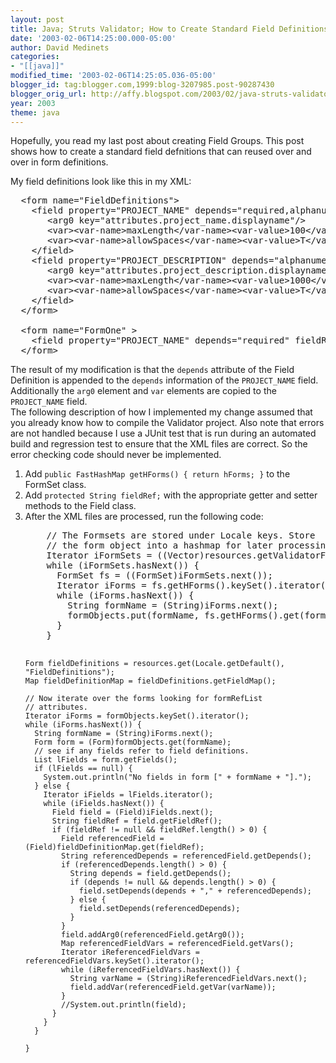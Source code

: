```yaml
---
layout: post
title: Java; Struts Validator; How to Create Standard Field Definitions in the Validation XML Files
date: '2003-02-06T14:25:00.000-05:00'
author: David Medinets
categories:
- "[[java]]"
modified_time: '2003-02-06T14:25:05.036-05:00'
blogger_id: tag:blogger.com,1999:blog-3207985.post-90287430
blogger_orig_url: http://affy.blogspot.com/2003/02/java-struts-validator-how-to-create.md
year: 2003
theme: java
---
```


Hopefully, you read my last post about creating Field Groups. This post shows how to create a standard field defnitions that can reused over and over in form definitions.


My field definitions look like this in my XML:
<pre>
  &lt;form name="FieldDefinitions"&gt;
    &lt;field property="PROJECT_NAME" depends="required,alphanumeric,maxLength"&gt;
       &lt;arg0 key="attributes.project_name.displayname"/&gt;
       &lt;var&gt;&lt;var-name&gt;maxLength&lt;/var-name&gt;&lt;var-value&gt;100&lt;/var-value&gt;&lt;/var&gt;
       &lt;var&gt;&lt;var-name&gt;allowSpaces&lt;/var-name&gt;&lt;var-value&gt;T&lt;/var-value&gt;&lt;/var&gt;
    &lt;/field&gt;
    &lt;field property="PROJECT_DESCRIPTION" depends="alphanumeric"&gt;
       &lt;arg0 key="attributes.project_description.displayname"/&gt;
       &lt;var&gt;&lt;var-name&gt;maxLength&lt;/var-name&gt;&lt;var-value&gt;1000&lt;/var-value&gt;&lt;/var&gt;
       &lt;var&gt;&lt;var-name&gt;allowSpaces&lt;/var-name&gt;&lt;var-value&gt;T&lt;/var-value&gt;&lt;/var&gt;
    &lt;/field&gt;
  &lt;/form&gt;

  &lt;form name="FormOne" &gt;
    &lt;field property="PROJECT_NAME" depends="required" fieldRef="PROJECT_NAME" /&gt;
  &lt;/form&gt;
</pre>
The result of my modification is that the <code>depends</code> attribute of the Field Definition is appended to the <code>depends</code> information of the <code>PROJECT_NAME</code> field. Additionally the <code>arg0</code> element and <code>var</code> elements are copied to the <code>PROJECT_NAME</code> field.
<br>
The following description of how I implemented my change assumed that you already know how to compile the Validator project. Also note that errors are not handled because I use a JUnit test that is run during an automated build and regression test to ensure that the XML files are correct. So the error checking code should never be implemented.
<br>
<ol>
<li>Add <code>public FastHashMap getHForms() { return hForms; }</code> to the FormSet class.
<li>Add <code>protected String fieldRef;</code> with the appropriate getter and setter methods to the Field class.
<li>After the XML files are processed, run the following code:
<pre>
    // The Formsets are stored under Locale keys. Store
    // the form object into a hashmap for later processing.
    Iterator iFormSets = ((Vector)resources.getValidatorFormSet().get("en_US")).iterator();
    while (iFormSets.hasNext()) {
      FormSet fs = ((FormSet)iFormSets.next());
      Iterator iForms = fs.getHForms().keySet().iterator();
      while (iForms.hasNext()) {
        String formName = (String)iForms.next();
        formObjects.put(formName, fs.getHForms().get(formName));
      }
    }

    Form fieldDefinitions = resources.get(Locale.getDefault(), "FieldDefinitions");
    Map fieldDefinitionMap = fieldDefinitions.getFieldMap();

    // Now iterate over the forms looking for formRefList
    // attributes.
    Iterator iForms = formObjects.keySet().iterator();
    while (iForms.hasNext()) {
      String formName = (String)iForms.next();
      Form form = (Form)formObjects.get(formName);
      // see if any fields refer to field definitions.
      List lFields = form.getFields();
      if (lFields == null) {
        System.out.println("No fields in form [" + formName + "].");
      } else {
        Iterator iFields = lFields.iterator();
        while (iFields.hasNext()) {
          Field field = (Field)iFields.next();
          String fieldRef = field.getFieldRef();
          if (fieldRef != null && fieldRef.length() > 0) {
            Field referencedField = (Field)fieldDefinitionMap.get(fieldRef);
            String referencedDepends = referencedField.getDepends();
            if (referencedDepends.length() > 0) {
              String depends = field.getDepends();
              if (depends != null && depends.length() > 0) {
                field.setDepends(depends + "," + referencedDepends);
              } else {
                field.setDepends(referencedDepends);
              }
            }
            field.addArg0(referencedField.getArg0());
            Map referencedFieldVars = referencedField.getVars();
            Iterator iReferencedFieldVars = referencedFieldVars.keySet().iterator();
            while (iReferencedFieldVars.hasNext()) {
              String varName = (String)iReferencedFieldVars.next();
              field.addVar(referencedField.getVar(varName));
            }
            //System.out.println(field);
          }
        }
      }

    }
</pre>
</ol>
